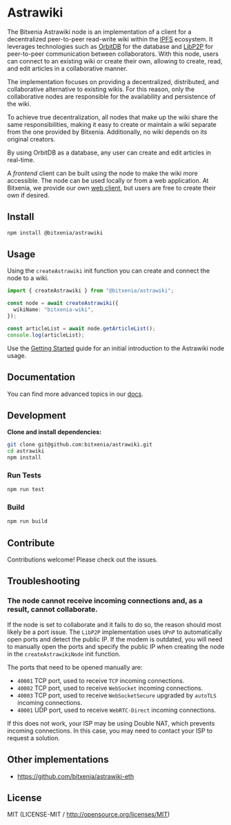 # Astrawiki

The Bitxenia Astrawiki node is an implementation of a client for a decentralized peer-to-peer read-write wiki within the [IPFS](https://ipfs.tech) ecosystem. It leverages technologies such as [OrbitDB](https://github.com/orbitdb/orbitdb) for the database and [LibP2P](https://github.com/libp2p/js-libp2p) for peer-to-peer communication between collaborators. With this node, users can connect to an existing wiki or create their own, allowing to create, read, and edit articles in a collaborative manner.

The implementation focuses on providing a decentralized, distributed, and collaborative alternative to existing wikis. For this reason, only the collaborative nodes are responsible for the availability and persistence of the wiki.

To achieve true decentralization, all nodes that make up the wiki share the same responsibilities, making it easy to create or maintain a wiki separate from the one provided by Bitxenia. Additionally, no wiki depends on its original creators.

By using OrbitDB as a database, any user can create and edit articles in real-time.

A _frontend_ client can be built using the node to make the wiki more accessible. The node can be used locally or from a web application. At Bitxenia, we provide our own [web client](https://github.com/bitxenia/astrawiki-web), but users are free to create their own if desired.

## Install

```sh
npm install @bitxenia/astrawiki
```

## Usage

Using the `createAstrawiki` init function you can create and connect the node to a wiki.

```ts
import { createAstrawiki } from "@bitxenia/astrawiki";

const node = await createAstrawiki({
  wikiName: "bitxenia-wiki",
});

const articleList = await node.getArticleList();
console.log(articleList);
```

Use the [Getting Started](https://github.com/bitxenia/astrawiki/tree/main/docs/getting_started.md) guide for an initial introduction to the Astrawiki node usage.

## Documentation

You can find more advanced topics in our [docs](https://github.com/bitxenia/astrawiki/tree/main/docs).

## Development

**Clone and install dependencies:**

```sh
git clone git@github.com:bitxenia/astrawiki.git
cd astrawiki
npm install
```

### Run Tests

```sh
npm run test
```

### Build

```sh
npm run build
```

## Contribute

Contributions welcome! Please check out the issues.

## Troubleshooting

### The node cannot receive incoming connections and, as a result, cannot collaborate.

If the node is set to collaborate and it fails to do so, the reason should most likely be a port issue. The `LibP2P` implementation uses `UPnP` to automatically open ports and detect the public IP. If the modem is outdated, you will need to manually open the ports and specify the public IP when creating the node in the `createAstrawikiNode` init function.

The ports that need to be opened manually are:

- `40001` TCP port, used to receive `TCP` incoming connections.
- `40002` TCP port, used to receive `WebSocket` incoming connections.
- `40003` TCP port, used to receive `WebSocketSecure` upgraded by `autoTLS` incoming connections.
- `40001` UDP port, used to receive `WebRTC-Direct` incoming connections.

If this does not work, your ISP may be using Double NAT, which prevents incoming connections. In this case, you may need to contact your ISP to request a solution.

## Other implementations

- https://github.com/bitxenia/astrawiki-eth

## License

MIT (LICENSE-MIT / http://opensource.org/licenses/MIT)
